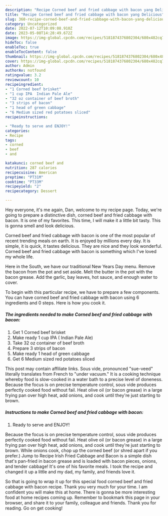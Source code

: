 ```yaml
---
description: "Recipe Corned beef and fried cabbage with bacon yang Delicious"
title: "Recipe Corned beef and fried cabbage with bacon yang Delicious"
slug: 360-recipe-corned-beef-and-fried-cabbage-with-bacon-yang-delicious
category: Uncategorized
date: 2022-07-12T10:09:08.910Z
date: 2023-05-08T14:28:49.672Z
image: https://img-global.cpcdn.com/recipes/5181874376802304/680x482cq70/corned-beef-and-fried-cabbage-with-bacon-recipe-main-photo.jpg
hideToc: false
enableToc: true
enableTocContent: false
thumbnail: https://img-global.cpcdn.com/recipes/5181874376802304/680x482cq70/corned-beef-and-fried-cabbage-with-bacon-recipe-main-photo.jpg
cover: https://img-global.cpcdn.com/recipes/5181874376802304/680x482cq70/corned-beef-and-fried-cabbage-with-bacon-recipe-main-photo.jpg
author: Admin
authorAv: notfound
ratingvalue: 3.2
reviewcount: 10
recipeingredient:
- "1 Corned beef brisket"
- "1 cup IPA  Indian Pale Ale"
- "32 oz container of beef broth"
- "3 strips of bacon"
- "1 head of green cabbage"
- "6 Medium sized red potatoes sliced"
recipeinstructions:

- "Ready to serve and ENJOY!"
categories:
- Recipe
tags:
- corned
- beef
- and

katakunci: corned beef and 
nutrition: 287 calories
recipecuisine: American
preptime: "PT31M"
cooktime: "PT33M"
recipeyield: "2"
recipecategory: Dessert

---
```



Hey everyone, it's me again, Dan, welcome to my recipe page. Today, we're going to prepare a distinctive dish, corned beef and fried cabbage with bacon. It is one of my favorites. This time, I will make it a little bit tasty. This is gonna smell and look delicious.

Corned beef and fried cabbage with bacon is one of the most popular of recent trending meals on earth. It is enjoyed by millions every day. It is simple, it is quick, it tastes delicious. They are nice and they look wonderful. Corned beef and fried cabbage with bacon is something which I've loved my whole life.

Here in the South, we have our traditional New Years Day menu. Remove the bacon from the pot and set aside. Melt the butter in the pot with the bacon grease. Add the garlic, bay leaves, hot sauce, and enough water to cover.


To begin with this particular recipe, we have to prepare a few components. You can have corned beef and fried cabbage with bacon using 6 ingredients and 0 steps. Here is how you cook it.

<!--inarticleads1-->

##### The ingredients needed to make Corned beef and fried cabbage with bacon:

1. Get 1 Corned beef brisket
1. Make ready 1 cup IPA ( Indian Pale Ale)
1. Take 32 oz container of beef broth
1. Prepare 3 strips of bacon
1. Make ready 1 head of green cabbage
1. Get 6 Medium sized red potatoes sliced


This post may contain affiliate links. Sous vide, pronounced &#34;sue-veed&#34; literally translates from French to &#34;under vacuum.&#34; It is a cooking technique whereby food is slow-cooked in a water bath to a precise level of doneness. Because the focus is on precise temperature control, sous vide produces perfectly cooked food without fail. Heat olive oil (or bacon grease) in a large frying pan over high heat, add onions, and cook until they&#39;re just starting to brown. 

<!--inarticleads2-->

##### Instructions to make Corned beef and fried cabbage with bacon:


1. Ready to serve and ENJOY!

Because the focus is on precise temperature control, sous vide produces perfectly cooked food without fail. Heat olive oil (or bacon grease) in a large frying pan over high heat, add onions, and cook until they&#39;re just starting to brown. While onions cook, chop up the corned beef (or shred apart if you prefer.) Jump to Recipe Irish Fried Cabbage and Bacon is a simple dish that&#39;s pan-fried in bacon grease and is loaded with bacon pieces, onions, and tender cabbage! It&#39;s one of his favorite meals. I took the recipe and changed it up a little and my dad, my family, and friends love it. 

So that is going to wrap it up for this special food corned beef and fried cabbage with bacon recipe. Thank you very much for your time. I am confident you will make this at home. There is gonna be more interesting food at home recipes coming up. Remember to bookmark this page in your browser, and share it to your family, colleague and friends. Thank you for reading. Go on get cooking!
